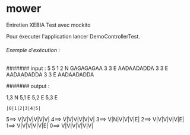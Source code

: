 # mower
Entretien XEBIA
Test avec mockito 

Pour éxecuter l'application lancer DemoControllerTest.

###### Exemple d'exécution :

####### input : 
5 5
1 2 N
GAGAGAGAA
3 3 E
AADAADADDA
3 3 E
AADAADADDA
3 3 E
AADAADADDA

####### output : 

1,3 N
5,1 E
5,2 E
5,3 E

    |0|1|2|3|4|5| 
5==> V|V|V|V|V|V| 
4==> V|V|V|V|V|V| 
3==> V|N|V|V|V|E| 
2==> V|V|V|V|V|E| 
1==> V|V|V|V|V|E| 
0==> V|V|V|V|V|V| 





